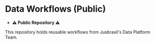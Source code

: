 # Data Workflows (Public)

- **:warning: Public Repository :warning:**

This repository holds reusable workflows from Jusbrasil's Data Platform Team.
